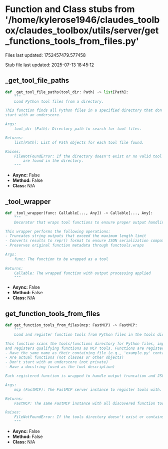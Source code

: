 # Function and Class stubs from '/home/kylerose1946/claudes_toolbox/claudes_toolbox/utils/server/get_functions_tools_from_files.py'

Files last updated: 1752457479.577458

Stub file last updated: 2025-07-13 18:45:12

## _get_tool_file_paths

```python
def _get_tool_file_paths(tool_dir: Path) -> list[Path]:
    """
    Load Python tool files from a directory.

This function finds all Python files in a specified directory that don't
start with an underscore.

Args:
    tool_dir (Path): Directory path to search for tool files.

Returns:
    list[Path]: List of Path objects for each tool file found.

Raises:
    FileNotFoundError: If the directory doesn't exist or no valid tool files 
        are found in the directory.
    """
```
* **Async:** False
* **Method:** False
* **Class:** N/A

## _tool_wrapper

```python
def _tool_wrapper(func: Callable[..., Any]) -> Callable[..., Any]:
    """
    Decorator that wraps tool functions to ensure proper output handling.

This wrapper performs the following operations:
- Truncates string outputs that exceed the maximum length limit
- Converts results to repr() format to ensure JSON serialization compatibility
- Preserves original function metadata through functools.wraps

Args:
    func: The function to be wrapped as a tool
    
Returns:
    Callable: The wrapped function with output processing applied
    """
```
* **Async:** False
* **Method:** False
* **Class:** N/A

## get_function_tools_from_files

```python
def get_function_tools_from_files(mcp: FastMCP) -> FastMCP:
    """
    Load and register function tools from Python files in the tools directory.

This function scans the tools/functions directory for Python files, imports each module,
and registers qualifying functions as MCP tools. Functions are registered if they:
- Have the same name as their containing file (e.g., 'example.py' contains 'example()')
- Are actual functions (not classes or other objects)
- Don't start with an underscore (not private)
- Have a docstring (used as the tool description)

Each registered function is wrapped to handle output truncation and JSON serialization.

Args:
    mcp (FastMCP): The FastMCP server instance to register tools with.

Returns:
    FastMCP: The same FastMCP instance with all discovered function tools registered.

Raises:
    FileNotFoundError: If the tools directory doesn't exist or contains no valid files.
    """
```
* **Async:** False
* **Method:** False
* **Class:** N/A
